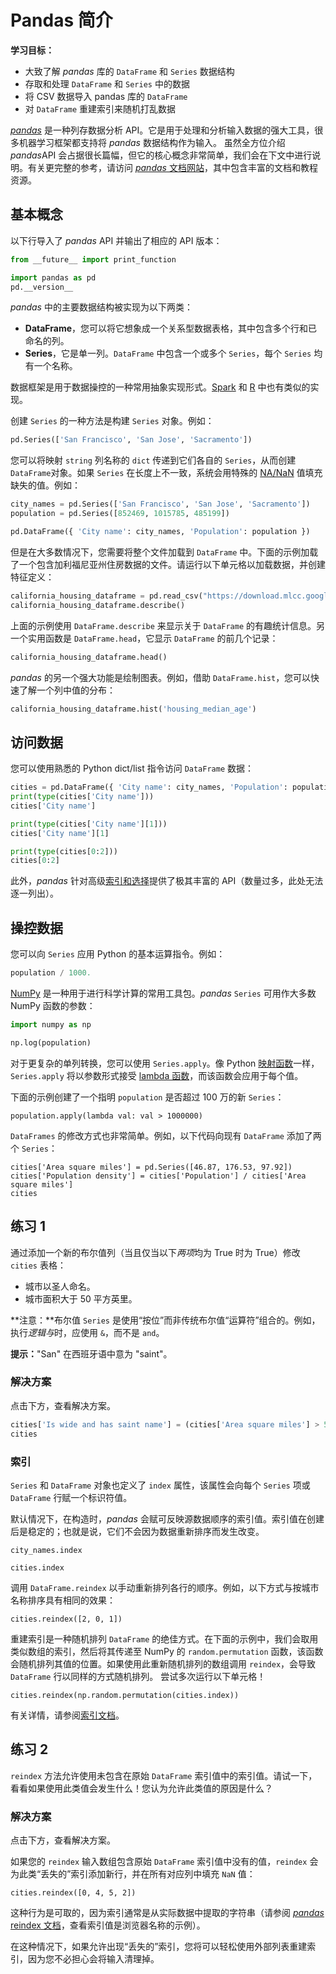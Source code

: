 # Pandas 简介



**学习目标：**

- 大致了解 *pandas* 库的 `DataFrame` 和 `Series` 数据结构
- 存取和处理 `DataFrame` 和 `Series` 中的数据
- 将 CSV 数据导入 pandas 库的 `DataFrame`
- 对 `DataFrame` 重建索引来随机打乱数据



[*pandas*](http://pandas.pydata.org/) 是一种列存数据分析 API。它是用于处理和分析输入数据的强大工具，很多机器学习框架都支持将 *pandas* 数据结构作为输入。 虽然全方位介绍 *pandas*API 会占据很长篇幅，但它的核心概念非常简单，我们会在下文中进行说明。有关更完整的参考，请访问 [*pandas* 文档网站](http://pandas.pydata.org/pandas-docs/stable/index.html)，其中包含丰富的文档和教程资源。



## 基本概念

以下行导入了 *pandas* API 并输出了相应的 API 版本：

```python
from __future__ import print_function

import pandas as pd
pd.__version__
```

*pandas* 中的主要数据结构被实现为以下两类：

- **DataFrame**，您可以将它想象成一个关系型数据表格，其中包含多个行和已命名的列。
- **Series**，它是单一列。`DataFrame` 中包含一个或多个 `Series`，每个 `Series` 均有一个名称。

数据框架是用于数据操控的一种常用抽象实现形式。[Spark](https://spark.apache.org/) 和 [R](https://www.r-project.org/about.html) 中也有类似的实现。

创建 `Series` 的一种方法是构建 `Series` 对象。例如：

```python
pd.Series(['San Francisco', 'San Jose', 'Sacramento'])
```

您可以将映射 `string` 列名称的 `dict` 传递到它们各自的 `Series`，从而创建`DataFrame`对象。如果 `Series` 在长度上不一致，系统会用特殊的 [NA/NaN](http://pandas.pydata.org/pandas-docs/stable/missing_data.html) 值填充缺失的值。例如：

```python
city_names = pd.Series(['San Francisco', 'San Jose', 'Sacramento'])
population = pd.Series([852469, 1015785, 485199])

pd.DataFrame({ 'City name': city_names, 'Population': population })
```

但是在大多数情况下，您需要将整个文件加载到 `DataFrame` 中。下面的示例加载了一个包含加利福尼亚州住房数据的文件。请运行以下单元格以加载数据，并创建特征定义：

```python
california_housing_dataframe = pd.read_csv("https://download.mlcc.google.cn/mledu-datasets/california_housing_train.csv", sep=",")
california_housing_dataframe.describe()
```

上面的示例使用 `DataFrame.describe` 来显示关于 `DataFrame` 的有趣统计信息。另一个实用函数是 `DataFrame.head`，它显示 `DataFrame` 的前几个记录：

```python
california_housing_dataframe.head()
```

*pandas* 的另一个强大功能是绘制图表。例如，借助 `DataFrame.hist`，您可以快速了解一个列中值的分布：

```python
california_housing_dataframe.hist('housing_median_age')	
```

## 访问数据

您可以使用熟悉的 Python dict/list 指令访问 `DataFrame` 数据：

```python
cities = pd.DataFrame({ 'City name': city_names, 'Population': population })
print(type(cities['City name']))
cities['City name']
```

```python
print(type(cities['City name'][1]))
cities['City name'][1]
```

```python
print(type(cities[0:2]))
cities[0:2]
```

此外，*pandas* 针对高级[索引和选择](http://pandas.pydata.org/pandas-docs/stable/indexing.html)提供了极其丰富的 API（数量过多，此处无法逐一列出）。

## 操控数据

您可以向 `Series` 应用 Python 的基本运算指令。例如：

```python
population / 1000.
```

[NumPy](http://www.numpy.org/) 是一种用于进行科学计算的常用工具包。*pandas* `Series` 可用作大多数 NumPy 函数的参数：

```python
import numpy as np

np.log(population)
```

对于更复杂的单列转换，您可以使用 `Series.apply`。像 Python [映射函数](https://docs.python.org/2/library/functions.html#map)一样，`Series.apply` 将以参数形式接受 [lambda 函数](https://docs.python.org/2/tutorial/controlflow.html#lambda-expressions)，而该函数会应用于每个值。

下面的示例创建了一个指明 `population` 是否超过 100 万的新 `Series`：

```
population.apply(lambda val: val > 1000000)
```

`DataFrames` 的修改方式也非常简单。例如，以下代码向现有 `DataFrame` 添加了两个 `Series`：

```
cities['Area square miles'] = pd.Series([46.87, 176.53, 97.92])
cities['Population density'] = cities['Population'] / cities['Area square miles']
cities
```

## 练习 1

通过添加一个新的布尔值列（当且仅当以下*两项*均为 True 时为 True）修改 `cities` 表格：

- 城市以圣人命名。
- 城市面积大于 50 平方英里。

**注意：**布尔值 `Series` 是使用“按位”而非传统布尔值“运算符”组合的。例如，执行*逻辑与*时，应使用 `&`，而不是 `and`。

**提示：**"San" 在西班牙语中意为 "saint"。

### 解决方案

点击下方，查看解决方案。

```python
cities['Is wide and has saint name'] = (cities['Area square miles'] > 50) & cities['City name'].apply(lambda name: name.startswith('San'))
cities
```

### 索引

`Series` 和 `DataFrame` 对象也定义了 `index` 属性，该属性会向每个 `Series` 项或 `DataFrame` 行赋一个标识符值。

默认情况下，在构造时，*pandas* 会赋可反映源数据顺序的索引值。索引值在创建后是稳定的；也就是说，它们不会因为数据重新排序而发生改变。

```
city_names.index
```

```
cities.index
```

调用 `DataFrame.reindex` 以手动重新排列各行的顺序。例如，以下方式与按城市名称排序具有相同的效果：

```
cities.reindex([2, 0, 1])
```

重建索引是一种随机排列 `DataFrame` 的绝佳方式。在下面的示例中，我们会取用类似数组的索引，然后将其传递至 NumPy 的 `random.permutation` 函数，该函数会随机排列其值的位置。如果使用此重新随机排列的数组调用 `reindex`，会导致 `DataFrame` 行以同样的方式随机排列。 尝试多次运行以下单元格！

```
cities.reindex(np.random.permutation(cities.index))
```

有关详情，请参阅[索引文档](http://pandas.pydata.org/pandas-docs/stable/indexing.html#index-objects)。

## 练习 2

`reindex` 方法允许使用未包含在原始 `DataFrame` 索引值中的索引值。请试一下，看看如果使用此类值会发生什么！您认为允许此类值的原因是什么？

### 解决方案

点击下方，查看解决方案。

如果您的 `reindex` 输入数组包含原始 `DataFrame` 索引值中没有的值，`reindex` 会为此类“丢失的”索引添加新行，并在所有对应列中填充 `NaN` 值：

```
cities.reindex([0, 4, 5, 2])
```

这种行为是可取的，因为索引通常是从实际数据中提取的字符串（请参阅 [*pandas* reindex 文档](http://pandas.pydata.org/pandas-docs/stable/generated/pandas.DataFrame.reindex.html)，查看索引值是浏览器名称的示例）。

在这种情况下，如果允许出现“丢失的”索引，您将可以轻松使用外部列表重建索引，因为您不必担心会将输入清理掉。